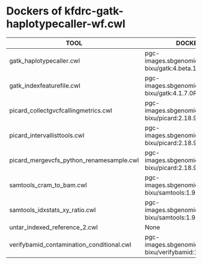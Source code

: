 # Dockers of kfdrc-gatk-haplotypecaller-wf.cwl

TOOL|DOCKER
-|-
gatk_haplotypecaller.cwl|pgc-images.sbgenomics.com/d3b-bixu/gatk:4.beta.1-3.5
gatk_indexfeaturefile.cwl|pgc-images.sbgenomics.com/d3b-bixu/gatk:4.1.7.0R
picard_collectgvcfcallingmetrics.cwl|pgc-images.sbgenomics.com/d3b-bixu/picard:2.18.9R
picard_intervallisttools.cwl|pgc-images.sbgenomics.com/d3b-bixu/picard:2.18.9R
picard_mergevcfs_python_renamesample.cwl|pgc-images.sbgenomics.com/d3b-bixu/picard:2.18.9R
samtools_cram_to_bam.cwl|pgc-images.sbgenomics.com/d3b-bixu/samtools:1.9
samtools_idxstats_xy_ratio.cwl|pgc-images.sbgenomics.com/d3b-bixu/samtools:1.9
untar_indexed_reference_2.cwl|None
verifybamid_contamination_conditional.cwl|pgc-images.sbgenomics.com/d3b-bixu/verifybamid:1.0.2
